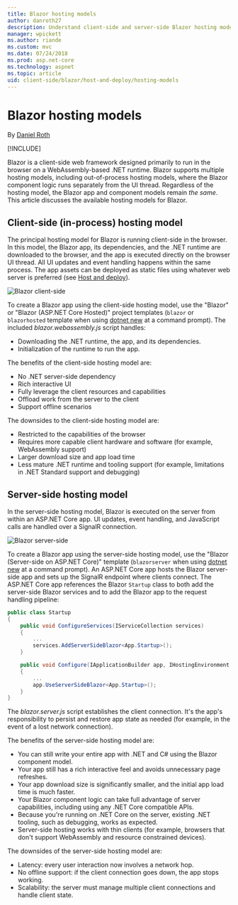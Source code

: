 ```yaml
---
title: Blazor hosting models
author: danroth27
description: Understand client-side and server-side Blazor hosting models.
manager: wpickett
ms.author: riande
ms.custom: mvc
ms.date: 07/24/2018
ms.prod: asp.net-core
ms.technology: aspnet
ms.topic: article
uid: client-side/blazor/host-and-deploy/hosting-models
---
```

# Blazor hosting models

By [Daniel Roth](https://github.com/danroth27)

[!INCLUDE[](~/includes/blazor-preview-notice.md)]

Blazor is a client-side web framework designed primarily to run in the browser on a WebAssembly-based .NET runtime. Blazor supports multiple hosting models, including out-of-process hosting models, where the Blazor component logic runs separately from the UI thread. Regardless of the hosting model, the Blazor app and component models remain *the same*. This article discusses the available hosting models for Blazor.

## Client-side (in-process) hosting model

The principal hosting model for Blazor is running client-side in the browser. In this model, the Blazor app, its dependencies, and the .NET runtime are downloaded to the browser, and the app is executed directly on the browser UI thread. All UI updates and event handling happens within the same process. The app assets can be deployed as static files using whatever web server is preferred (see [Host and deploy](xref:client-side/blazor/host-and-deploy/index)).

![Blazor client-side](https://user-images.githubusercontent.com/1874516/43042852-998bb680-8d3b-11e8-9d39-adf8d3d77360.png)

To create a Blazor app using the client-side hosting model, use the "Blazor" or "Blazor (ASP.NET Core Hosted)" project templates (`blazor` or `blazorhosted` template when using [dotnet new](/dotnet/core/tools/dotnet-new) at a command prompt). The included *blazor.webassembly.js* script handles:

* Downloading the .NET runtime, the app, and its dependencies.
* Initialization of the runtime to run the app. 

The benefits of the client-side hosting model are:

* No .NET server-side dependency
* Rich interactive UI
* Fully leverage the client resources and capabilities
* Offload work from the server to the client
* Support offline scenarios

The downsides to the client-side hosting model are:

* Restricted to the capabilities of the browser
* Requires more capable client hardware and software (for example, WebAssembly support)
* Larger download size and app load time
* Less mature .NET runtime and tooling support (for example, limitations in .NET Standard support and debugging)

## Server-side hosting model

In the server-side hosting model, Blazor is executed on the server from within an ASP.NET Core app. UI updates, event handling, and JavaScript calls are handled over a SignalR connection.

![Blazor server-side](https://user-images.githubusercontent.com/1874516/43042867-eaa8bb76-8d3b-11e8-8f1d-60768f86f710.png)

To create a Blazor app using the server-side hosting model, use the "Blazor (Server-side on ASP.NET Core)" template (`blazorserver` when using [dotnet new](/dotnet/core/tools/dotnet-new) at a command prompt). An ASP.NET Core app hosts the Blazor server-side app and sets up the SignalR endpoint where clients connect. The ASP.NET Core app references the Blazor `Startup` class to both add the server-side  Blazor services and to add the Blazor app to the request handling pipeline:

```csharp
public class Startup
{
    public void ConfigureServices(IServiceCollection services)
    {
        ...
        services.AddServerSideBlazor<App.Startup>();
    }

    public void Configure(IApplicationBuilder app, IHostingEnvironment env)
    {
        ...
        app.UseServerSideBlazor<App.Startup>();
    }
}
```

The *blazor.server.js* script establishes the client connection. It's the app's responsibility to persist and restore app state as needed (for example, in the event of a lost network connection).

The benefits of the server-side hosting model are:

* You can still write your entire app with .NET and C# using the Blazor component model.
* Your app still has a rich interactive feel and avoids unnecessary page refreshes.
* Your app download size is significantly smaller, and the initial app load time is much faster.
* Your Blazor component logic can take full advantage of server capabilities, including using any .NET Core compatible APIs.
* Because you're running on .NET Core on the server, existing .NET tooling, such as debugging, works as expected.
* Server-side hosting works with thin clients (for example, browsers that don't support WebAssembly and resource constrained devices).

The downsides of the server-side hosting model are:

* Latency: every user interaction now involves a network hop.
* No offline support: if the client connection goes down, the app stops working.
* Scalability: the server must manage multiple client connections and handle client state.
